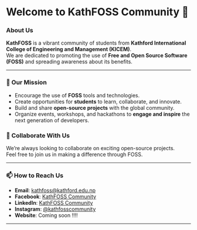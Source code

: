 # Welcome to KathFOSS Community 👋

### About Us
**KathFOSS** is a vibrant community of students from **Kathford International College of Engineering and Management (KICEM)**.  
We are dedicated to promoting the use of **Free and Open Source Software (FOSS)** and spreading awareness about its benefits.

---

### 🌟 Our Mission
- Encourage the use of **FOSS** tools and technologies.  
- Create opportunities for **students** to learn, collaborate, and innovate.  
- Build and share **open-source projects** with the global community.  
- Organize events, workshops, and hackathons to **engage and inspire** the next generation of developers.

### 💞️ Collaborate With Us
We’re always looking to collaborate on exciting open-source projects.  
Feel free to join us in making a difference through FOSS.  

---

### 📫 How to Reach Us
- **Email**: [kathfoss@kathford.edu.np](mailto:kathfoss@kathford.edu.np)  
- **Facebook**: [KathFOSS Community](https://www.facebook.com/kathfordfosscommunity)  
- **LinkedIn**: [KathFOSS Community](https://www.linkedin.com/company/kathfoss-community/)  
- **Instagram**: [@kathfosscommunity](https://www.instagram.com/kathfosscommunity/)  
- **Website**: Coming soon  !!!!  

---

<!---
This is the main README.md for KathFOSS Community's GitHub profile.  
Feel free to customize this file further to reflect your community's activities and initiatives.
--->
